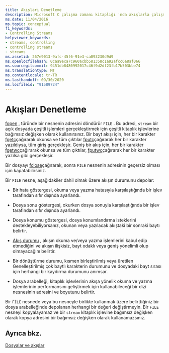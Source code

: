 ```yaml
---
title: Akışları Denetleme
description: Microsoft C çalışma zamanı kitaplığı 'nda akışlarla çalışmaya genel bakış.
ms.date: 11/04/2016
ms.topic: conceptual
f1_keywords:
- Controlling Streams
helpviewer_keywords:
- streams, controlling
- controlling streams
- streams
ms.assetid: 267e9013-9afc-45f6-91e3-ca093230d9d9
ms.openlocfilehash: 0caa9eca7c960acbb581358c1a92afcc6a8af066
ms.sourcegitcommit: 9451db8480992017c46f9d2df23fb17b503bbe74
ms.translationtype: MT
ms.contentlocale: tr-TR
ms.lasthandoff: 09/30/2020
ms.locfileid: "91589724"
---
```

# <a name="controlling-streams"></a>Akışları Denetleme

[fopen](../c-runtime-library/reference/fopen-wfopen.md) , türünde bir nesnenin adresini döndürür `FILE` . Bu adresi, `stream` bir açık dosyada çeşitli işlemleri gerçekleştirmek için çeşitli kitaplık işlevlerine bağımsız değişken olarak kullanırsınız. Bir bayt akışı için, her bir karakter [fgetc](../c-runtime-library/reference/fgetc-fgetwc.md)çağırarak okunsa ve tüm çıktılar [fputc](../c-runtime-library/reference/fputc-fputwc.md)çağırarak her bir karakter yazıldıysa, tüm giriş gerçekleşir. Geniş bir akış için, her bir karakter [fgetwc](../c-runtime-library/reference/fgetc-fgetwc.md)çağırarak okunsa ve tüm çıktılar, [fputwc](../c-runtime-library/reference/fputc-fputwc.md)çağırarak her bir karakter yazılsa gibi gerçekleşir.

Bir dosyayı [fclose](../c-runtime-library/reference/fclose-fcloseall.md)çağırarak, sonra `FILE` nesnenin adresinin geçersiz olması için kapatabilirsiniz.

Bir `FILE` nesne, aşağıdakiler dahil olmak üzere akışın durumunu depolar:

- Bir hata göstergesi, okuma veya yazma hatasıyla karşılaştığında bir işlev tarafından sıfır dışında ayarlandı.

- Dosya sonu göstergesi, okurken dosya sonuyla karşılaştığında bir işlev tarafından sıfır dışında ayarlandı.

- Dosya konumu göstergesi, dosya konumlandırma isteklerini destekleyebiliyorsanız, okunan veya yazılacak akıştaki bir sonraki baytı belirtir.

- [Akış durumu](../c-runtime-library/stream-states.md) , akışın okuma ve/veya yazma işlemlerini kabul edip etmediğini ve akışın ilişkisiz, bayt odaklı veya geniş yönelimli olup olmayacağını belirtir.

- Bir dönüştürme durumu, kısmen birleştirilmiş veya üretilen Genelleştirilmiş çok baytlı karakterin durumunu ve dosyadaki bayt sırası için herhangi bir kaydırma durumunu anımsar.

- Dosya arabelleği, kitaplık işlevlerinin akışa yönelik okuma ve yazma işlemlerinin performansını geliştirmek için kullanabileceği bir dizi nesnesinin adresini ve boyutunu belirtir.

Bir `FILE` nesnede veya bu nesneyle birlikte kullanmak üzere belirttiğiniz bir dosya arabelleğinde depolanan herhangi bir değeri değiştirmeyin. Bir `FILE` nesneyi kopyalayamaz ve bir `stream` kitaplık işlevine bağımsız değişken olarak kopya adresini bir bağımsız değişken olarak kullanamazsınız.

## <a name="see-also"></a>Ayrıca bkz.

[Dosyalar ve akışlar](../c-runtime-library/files-and-streams.md)
